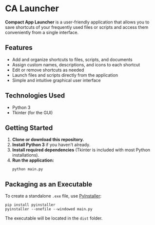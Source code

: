 # CA Launcher

**Compact App Launcher** is a user-friendly application that allows you to save shortcuts of your frequently used files or scripts and access them conveniently from a single interface.

## Features

- Add and organize shortcuts to files, scripts, and documents
- Assign custom names, descriptions, and icons to each shortcut
- Edit or remove shortcuts as needed
- Launch files and scripts directly from the application
- Simple and intuitive graphical user interface

## Technologies Used

- Python 3
- Tkinter (for the GUI)

## Getting Started

1. **Clone or download this repository.**
2. **Install Python 3** if you haven't already.
3. **Install required dependencies** (Tkinter is included with most Python installations).
4. **Run the application:**
   ```
   python main.py
   ```

## Packaging as an Executable

To create a standalone `.exe` file, use [PyInstaller](https://pyinstaller.org/):

```
pip install pyinstaller
pyinstaller --onefile --windowed main.py
```

The executable will be located in the `dist` folder.
